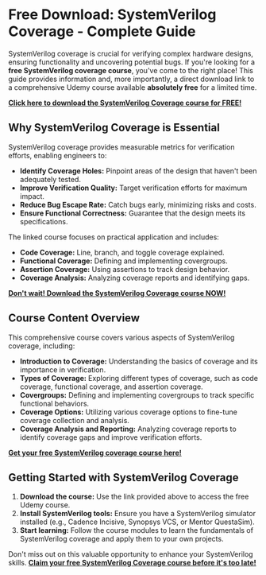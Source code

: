 # Free Download: SystemVerilog Coverage - Complete Guide

SystemVerilog coverage is crucial for verifying complex hardware designs, ensuring functionality and uncovering potential bugs. If you're looking for a **free SystemVerilog coverage course**, you've come to the right place! This guide provides information and, more importantly, a direct download link to a comprehensive Udemy course available **absolutely free** for a limited time.

[**Click here to download the SystemVerilog Coverage course for FREE!**](https://udemywork.com/systemverilog-coverage)

## Why SystemVerilog Coverage is Essential

SystemVerilog coverage provides measurable metrics for verification efforts, enabling engineers to:

*   **Identify Coverage Holes:** Pinpoint areas of the design that haven't been adequately tested.
*   **Improve Verification Quality:** Target verification efforts for maximum impact.
*   **Reduce Bug Escape Rate:** Catch bugs early, minimizing risks and costs.
*   **Ensure Functional Correctness:** Guarantee that the design meets its specifications.

The linked course focuses on practical application and includes:

*   **Code Coverage:** Line, branch, and toggle coverage explained.
*   **Functional Coverage:** Defining and implementing covergroups.
*   **Assertion Coverage:** Using assertions to track design behavior.
*   **Coverage Analysis:** Analyzing coverage reports and identifying gaps.

[**Don't wait! Download the SystemVerilog Coverage course NOW!**](https://udemywork.com/systemverilog-coverage)

## Course Content Overview

This comprehensive course covers various aspects of SystemVerilog coverage, including:

*   **Introduction to Coverage:** Understanding the basics of coverage and its importance in verification.
*   **Types of Coverage:** Exploring different types of coverage, such as code coverage, functional coverage, and assertion coverage.
*   **Covergroups:** Defining and implementing covergroups to track specific functional behaviors.
*   **Coverage Options:** Utilizing various coverage options to fine-tune coverage collection and analysis.
*   **Coverage Analysis and Reporting:** Analyzing coverage reports to identify coverage gaps and improve verification efforts.

[**Get your free SystemVerilog coverage course here!**](https://udemywork.com/systemverilog-coverage)

## Getting Started with SystemVerilog Coverage

1.  **Download the course:** Use the link provided above to access the free Udemy course.
2.  **Install SystemVerilog tools:** Ensure you have a SystemVerilog simulator installed (e.g., Cadence Incisive, Synopsys VCS, or Mentor QuestaSim).
3.  **Start learning:** Follow the course modules to learn the fundamentals of SystemVerilog coverage and apply them to your own projects.

Don't miss out on this valuable opportunity to enhance your SystemVerilog skills. **[Claim your free SystemVerilog Coverage course before it's too late!](https://udemywork.com/systemverilog-coverage)**
